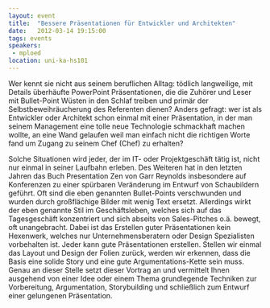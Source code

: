 ```yaml
---
layout: event
title:  "Bessere Präsentationen für Entwickler und Architekten"
date:   2012-03-14 19:15:00
tags: events
speakers:
 - mploed
location: uni-ka-hs101
---
```


Wer kennt sie nicht aus seinem beruflichen Alltag: tödlich langweilige, mit Details überhäufte PowerPoint Präsentationen, die die Zuhörer und Leser mit Bullet-Point Wüsten in den Schlaf treiben und primär der Selbstbeweihräucherung des Referenten dienen? Anders gefragt: wer ist als Entwickler oder Architekt schon einmal mit einer Präsentation, in der man seinem Management eine tolle neue Technologie schmackhaft machen wollte, an eine Wand gelaufen weil man einfach nicht die richtigen Worte fand um Zugang zu seinem Chef (Chef) zu erhalten?

Solche Situationen wird jeder, der im IT- oder Projektgeschäft tätig ist, nicht nur einmal in seiner Laufbahn erleben. Des Weiteren hat in den letzten Jahren das Buch Presentation Zen von Garr Reynolds insbesondere auf Konferenzen zu einer spürbaren Veränderung im Entwurf von Schaubildern geführt. Oft sind die eben genannten Bullet-Points verschwunden und wurden durch großflächige Bilder mit wenig Text ersetzt. Allerdings wirkt der eben genannte Stil im Geschäftsleben, welches sich auf das Tagesgeschäft konzentriert und sich abseits von Sales-Pitches o.ä. bewegt, oft unangebracht. Dabei ist das Erstellen guter Präsentationen kein Hexenwerk, welches nur Unternehmensberatern oder Design Spezialisten vorbehalten ist. Jeder kann gute Präsentationen erstellen. Stellen wir einmal das Layout und Design der Folien zurück, werden wir erkennen, dass die Basis eine solide Story und eine gute Argumentations-Kette sein muss. Genau an dieser Stelle setzt dieser Vortrag an und vermittelt Ihnen ausgehend von einer Idee oder einem Thema grundlegende Techniken zur Vorbereitung, Argumentation, Storybuilding und schließlich zum Entwurf einer gelungenen Präsentation.